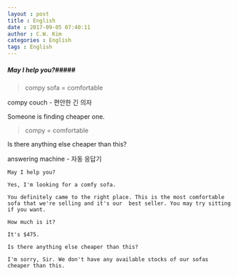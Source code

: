 ```yaml
---
layout : post
title : English
date : 2017-09-05 07:40:11
author : C.W. Kim
categories : English
tags : English 
---
```




##### May I help you?#####

> compy sofa = comfortable 

compy couch - 편안한 긴 의자

Someone is finding cheaper one.

> compy = comfortable 

Is there anything else cheaper than this?

answering machine - 자동 응답기

```
May I help you?

Yes, I'm looking for a comfy sofa.

You definitely came to the right place. This is the most comfortable sofa that we're selling and it's our  best seller. You may try sitting if you want.

How much is it?

It's $475.

Is there anything else cheaper than this?

I'm sorry, Sir. We don't have any available stocks of our sofas cheaper than this.
```

